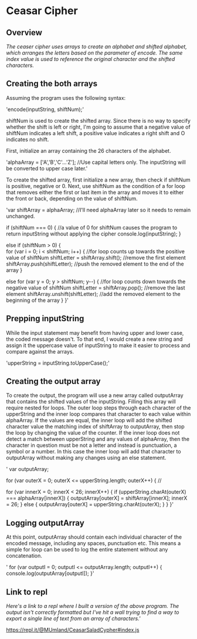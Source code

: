 
# Ceasar Cipher  

## Overview  
_The ceaser cipher uses arrays to create an alphabet and shifted alphabet, which arranges the letters based on the parameter of encode. The same index value is used to reference the original character and the shifted characters._

## Creating the both arrays  

Assuming the program uses the following syntax:  

'encode(inputString, shiftNum);'  

shiftNum is used to create the shifted array. Since there is no way to specify whether the shift is left or right, I'm going to assume that a negative value of shiftNum indicates a left shift, a positive value indicates a right shift and O indicates no shift.  

First, initialize an array containing the 26 characters of the alphabet.  

'alphaArray = ['A','B','C'...'Z']; //Use capital letters only. The inputString will be converted to upper case later.'

To create the shifted array, first initialize a new array, then check if shiftNum is positive, negative or 0. Next, use shiftNum as the condition of a for loop that removes either the first or last item in the array and moves it to either the front or back, depending on the value of shiftNum.  


'var shiftArray = alphaArray; //I'll need alphaArray later so it needs to remain unchanged.

if (shiftNum === 0) { //a value of 0 for shiftNum causes the program to return inputString without applying the cipher
  console.log(inputString);
}

else if (shiftNum > 0) {  
  for (var i = 0; i < shiftNum; i++) {  //for loop counts up towards the positive value of shiftNum
    shiftLetter = shiftArray.shift();   //remove the first element
    shiftArray.push(shiftLetter);       //push the removed element to the end of the array
  }

else
  for (var y = 0; y > shiftNum; y--) {  //for loop counts down towards the negative value of shiftNum
    shiftLetter = shiftArray.pop();     //remove the last element
    shiftArray.unshift(shiftLetter);    //add the removed element to the beginning of the array
  }
}'

## Prepping inputString  

While the input statement may benefit from having upper and lower case, the coded message doesn't. To that end, I would create a new string and assign it the uppercase value of inputString to make it easier to process and compare against the arrays.

'upperString = inputString.toUpperCase();'  

## Creating the output array  

To create the output, the program will use a new array called outputArray that contains the shifted values of the inputString. Filling this array will require nested for loops. The outer loop steps through each character of the upperString and the inner loop compares that character to each value within alphaArray. If the values are equal, the inner loop will add the shifted character value the matching index of shiftArray to outputArray, then stop the loop by changing the value of the counter. If the inner loop does not detect a match between upperString and any values of alphaArray, then the character in question must be not a letter and instead is punctuation, a symbol or a number. In this case the inner loop will add that character to outputArray without making any changes using an else statement.

'
var outputArray;

for (var outerX = 0; outerX <= upperString.length; outerX++) { //

  for (var innerX = 0; innerX < 26; innerX++) {
    if (upperString.charAt(outerX) === alphaArray[innerX]) {
      outputArray[outerX] = shiftArray[innerX];
      innerX = 26;
    }
    else {
        outputArray[outerX] = upperString.charAt(outerX);
    }
  }
}'

## Logging outputArray

At this point, outputArray should contain each individual character of the encoded message, including any spaces, punctuation etc. This means a simple for loop can be used to log the entire statement without any concatenation.

'
for (var outputI = 0; outputI <= outputArray.length; outputI++) {
  console.log(outputArray[outputI]);
}'


## Link to repl

_Here's a link to a repl where I built a version of the above program. The output isn't correctly formatted but I've hit a wall trying to find a way to export a single line of text from an array of characters.'_

https://repl.it/@MUmland/CeasarSaladCypher#index.js
